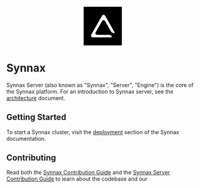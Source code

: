 <p align="center">
<a href="https://synnaxlabs.com/">
        <img src="../x/media/static/logo/icon-white-padded.png" width="20%"/>
</a>
</p>

# Synnax

Synnax Server (also known as "Synnax", "Server", "Engine") is the core of the Synnax
platform. For an introduction to Synnax server, see the [architecture](../docs/tech/architecture.md)
document.

## Getting Started

To start a Synnax cluster, visit the [deployment](https://docs.synnaxlabs.com/deploy/get-started?)
section of the Synnax documentation.

## Contributing

Read both the [Synnax Contribution Guide](../docs/CONTRIBUTING.md) and the
[Synnax Server Contribution Guide](./CONTRIBUTING.md) to learn about the codebase and our
